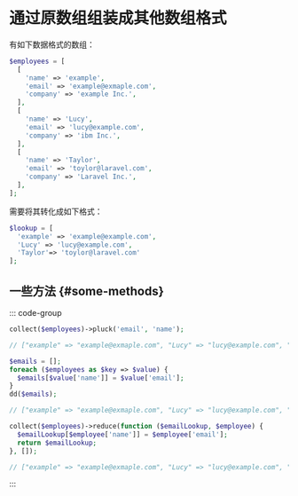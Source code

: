 # 通过原数组组装成其他数组格式

有如下数据格式的数组：

```php
$employees = [
  [
    'name' => 'example',
    'email' => 'example@exmaple.com',
    'company' => 'example Inc.',
  ],
  [
    'name' => 'Lucy',
    'email' => 'lucy@example.com',
    'company' => 'ibm Inc.',
  ],
  [
    'name' => 'Taylor',
    'email' => 'toylor@laravel.com',
    'company' => 'Laravel Inc.',
  ],
]; 
```

需要将其转化成如下格式：

```php
$lookup = [
  'example' => 'example@example.com',
  'Lucy' => 'lucy@example.com',
  'Taylor'=> 'toylor@laravel.com'
];
```

## 一些方法 {#some-methods}

::: code-group

```php [使用 pluck 方法]
collect($employees)->pluck('email', 'name'); 

// ["example" => "example@exmaple.com", "Lucy" => "lucy@example.com", "Taylor" => "toylor@laravel.com"]
```

```php [使用 foreach 方法]
$emails = [];
foreach ($employees as $key => $value) {
  $emails[$value['name']] = $value['email'];
}
dd($emails); 

// ["example" => "example@exmaple.com", "Lucy" => "lucy@example.com", "Taylor" => "toylor@laravel.com"]
```

```php [使用 reduce 方法]
collect($employees)->reduce(function ($emailLookup, $employee) {
  $emailLookup[$employee['name']] = $employee['email'];
  return $emailLookup;
}, []);

// ["example" => "example@exmaple.com", "Lucy" => "lucy@example.com", "Taylor" => "toylor@laravel.com"]
```
:::
